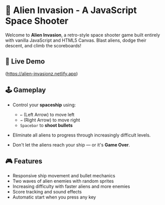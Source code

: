 # 🚀 Alien Invasion - A JavaScript Space Shooter

Welcome to **Alien Invasion**, a retro-style space shooter game built entirely with vanilla JavaScript and HTML5 Canvas. Blast aliens, dodge their descent, and climb the scoreboards!

## 🚀 Live Demo

(https://alien-invasionz.netlify.app)

## 🕹️ Gameplay

- Control your **spaceship** using:
  - `←` (Left Arrow) to move left
  - `→` (Right Arrow) to move right
  - `Spacebar` to **shoot bullets**

- Eliminate all aliens to progress through increasingly difficult levels.
- Don't let the aliens reach your ship — or it's **Game Over**.

## 🎮 Features

- Responsive ship movement and bullet mechanics
- Two waves of alien enemies with random sprites
- Increasing difficulty with faster aliens and more enemies
- Score tracking and sound effects
- Automatic start when you press any key
